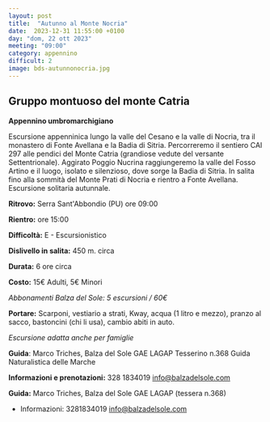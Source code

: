 ```yaml
---
layout: post
title:  "Autunno al Monte Nocria"
date:  2023-12-31 11:55:00 +0100
day: "dom, 22 ott 2023"
meeting: "09:00"
category: appennino 
difficult: 2
image: bds-autunnonocria.jpg
---
```


## Gruppo montuoso del monte Catria
**Appennino umbromarchigiano**

Escursione appenninica lungo la valle del Cesano e la valle di Nocria, tra il monastero di Fonte Avellana e la Badia di Sitria. Percorreremo il sentiero CAI 297 alle pendici del Monte Catria (grandiose vedute del versante Settentrionale).
Aggirato Poggio Nucrina raggiungeremo la valle del Fosso Artino e il luogo, isolato e silenzioso, dove sorge la Badia di Sitria. In salita fino alla sommità del Monte Prati di Nocria e rientro a Fonte Avellana.
Escursione solitaria autunnale.

**Ritrovo:** Serra Sant'Abbondio (PU) ore 09:00

**Rientro:** ore 15:00 

**Difficoltà:** E - Escursionistico

**Dislivello in salita:** 450 m. circa

**Durata:** 6 ore circa

**Costo:** 15€ Adulti, 5€ Minori

*Abbonamenti Balza del Sole: 5 escursioni / 60€*

**Portare:** Scarponi, vestiario a strati, Kway, acqua (1 litro e mezzo), pranzo al sacco, bastoncini (chi li usa), cambio abiti in auto.

*Escursione adatta anche per famiglie* 

**Guida**: Marco Triches, Balza del Sole
GAE LAGAP Tesserino n.368
Guida Naturalistica delle Marche

**Informazioni e prenotazioni:** 328 1834019    info@balzadelsole.com 

**Guida:** Marco Triches, Balza del Sole GAE LAGAP (tessera n.368)
+ Informazioni: 3281834019    info@balzadelsole.com
